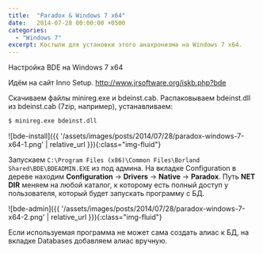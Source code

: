 ```yaml
---
title:  "Paradox & Windows 7 x64"
date:   2014-07-28 00:00:00 +0500
categories:
  - "Windows 7"
excerpt: Костыли для установки этого анахронизма на Windows 7 x64.
---
```

Настройка BDE на Windows 7 x64

Идём на сайт Inno Setup.
http://www.jrsoftware.org/iskb.php?bde

Скачиваем файлы minireg.exe и bdeinst.cab.
Распаковываем bdeinst.dll из bdeinst.cab (7zip, например), устанавливаем:
```bash
$ minireg.exe bdeinst.dll
```

![bde-install]({{ '/assets/images/posts/2014/07/28/paradox-windows-7-x64-1.png' | relative_url }}){:class="img-fluid"}

Запускаем `C:\Program Files (x86)\Common Files\Borland Shared\BDE\BDEADMIN.EXE` из под админа.
На вкладке Configuration в дереве находим **Configuration** -> **Drivers** -> **Native** -> **Paradox**.
Путь **NET DIR** меняем на любой каталог, к которому есть полный доступ у пользователя, который будет запускать программу с БД.

![bde-admin]({{ '/assets/images/posts/2014/07/28/paradox-windows-7-x64-2.png' | relative_url }}){:class="img-fluid"}

Если используемая программа не может сама создать алиас к БД, на вкладке Databases добавляем алиас вручную.